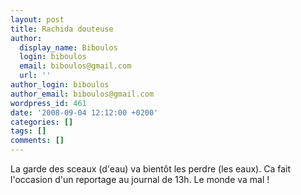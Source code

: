 ```yaml
---
layout: post
title: Rachida douteuse
author:
  display_name: Biboulos
  login: biboulos
  email: biboulos@gmail.com
  url: ''
author_login: biboulos
author_email: biboulos@gmail.com
wordpress_id: 461
date: '2008-09-04 12:12:00 +0200'
categories: []
tags: []
comments: []
---
```

La garde des sceaux (d'eau) va bientôt les perdre (les eaux). Ca fait l'occasion d'un reportage au journal de 13h. Le monde va mal !
